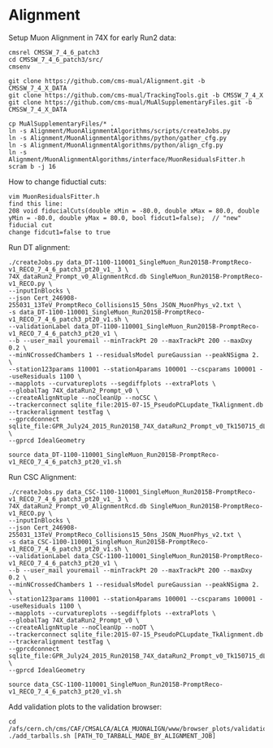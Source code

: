 # Alignment

Setup Muon Alignment in 74X for early Run2 data:

    cmsrel CMSSW_7_4_6_patch3
    cd CMSSW_7_4_6_patch3/src/
    cmsenv
    
    git clone https://github.com/cms-mual/Alignment.git -b CMSSW_7_4_X_DATA
    git clone https://github.com/cms-mual/TrackingTools.git -b CMSSW_7_4_X
    git clone https://github.com/cms-mual/MuAlSupplementaryFiles.git -b CMSSW_7_4_X_DATA
    
    cp MuAlSupplementaryFiles/* .
    ln -s Alignment/MuonAlignmentAlgorithms/scripts/createJobs.py
    ln -s Alignment/MuonAlignmentAlgorithms/python/gather_cfg.py
    ln -s Alignment/MuonAlignmentAlgorithms/python/align_cfg.py
    ln -s Alignment/MuonAlignmentAlgorithms/interface/MuonResidualsFitter.h
    scram b -j 16
    
How to change fiductial cuts:

    vim MuonResidualsFitter.h
    find this line:
    208 void fiducialCuts(double xMin = -80.0, double xMax = 80.0, double yMin = -80.0, double yMax = 80.0, bool fidcut1=false);  // "new" fiducial cut
    change fidcut1=false to true

Run DT alignment:

    ./createJobs.py data_DT-1100-110001_SingleMuon_Run2015B-PromptReco-v1_RECO_7_4_6_patch3_pt20_v1_ 3 \
    74X_dataRun2_Prompt_v0_AlignmentRcd.db SingleMuon_Run2015B-PromptReco-v1_RECO.py \
    --inputInBlocks \
    --json Cert_246908-255031_13TeV_PromptReco_Collisions15_50ns_JSON_MuonPhys_v2.txt \
    -s data_DT-1100-110001_SingleMuon_Run2015B-PromptReco-v1_RECO_7_4_6_patch3_pt20_v1.sh \
    --validationLabel data_DT-1100-110001_SingleMuon_Run2015B-PromptReco-v1_RECO_7_4_6_patch3_pt20_v1 \
    --b --user_mail youremail --minTrackPt 20 --maxTrackPt 200 --maxDxy 0.2 \
    --minNCrossedChambers 1 --residualsModel pureGaussian --peakNSigma 2. \
    --station123params 110001 --station4params 100001 --cscparams 100001 --useResiduals 1100 \
    --mapplots --curvatureplots --segdiffplots --extraPlots \
    --globalTag 74X_dataRun2_Prompt_v0 \
    --createAlignNtuple --noCleanUp --noCSC \
    --trackerconnect sqlite_file:2015-07-15_PseudoPCLupdate_TkAlignment.db --trackeralignment testTag \
    --gprcdconnect sqlite_file:GPR_July24_2015_Run2015B_74X_dataRun2_Prompt_v0_Tk150715_dL4_iter1.db \
    --gprcd IdealGeometry
    
    source data_DT-1100-110001_SingleMuon_Run2015B-PromptReco-v1_RECO_7_4_6_patch3_pt20_v1.sh

Run CSC Alignment:

    ./createJobs.py data_CSC-1100-110001_SingleMuon_Run2015B-PromptReco-v1_RECO_7_4_6_patch3_pt20_v1_ 3 \
    74X_dataRun2_Prompt_v0_AlignmentRcd.db SingleMuon_Run2015B-PromptReco-v1_RECO.py \
    --inputInBlocks \
    --json Cert_246908-255031_13TeV_PromptReco_Collisions15_50ns_JSON_MuonPhys_v2.txt \
    -s data_CSC-1100-110001_SingleMuon_Run2015B-PromptReco-v1_RECO_7_4_6_patch3_pt20_v1.sh \
    --validationLabel data_CSC-1100-110001_SingleMuon_Run2015B-PromptReco-v1_RECO_7_4_6_patch3_pt20_v1 \
    --b --user_mail youremail --minTrackPt 20 --maxTrackPt 200 --maxDxy 0.2 \
    --minNCrossedChambers 1 --residualsModel pureGaussian --peakNSigma 2. \
    --station123params 110001 --station4params 100001 --cscparams 100001 --useResiduals 1100 \
    --mapplots --curvatureplots --segdiffplots --extraPlots \
    --globalTag 74X_dataRun2_Prompt_v0 \
    --createAlignNtuple --noCleanUp --noDT \
    --trackerconnect sqlite_file:2015-07-15_PseudoPCLupdate_TkAlignment.db --trackeralignment testTag \
    --gprcdconnect sqlite_file:GPR_July24_2015_Run2015B_74X_dataRun2_Prompt_v0_Tk150715_dL4_iter1.db \
    --gprcd IdealGeometry
    
    source data_CSC-1100-110001_SingleMuon_Run2015B-PromptReco-v1_RECO_7_4_6_patch3_pt20_v1.sh

Add validation plots to the validation browser:

    cd /afs/cern.ch/cms/CAF/CMSALCA/ALCA_MUONALIGN/www/browser_plots/validation
    ./add_tarballs.sh [PATH_TO_TARBALL_MADE_BY_ALIGNMENT_JOB]
